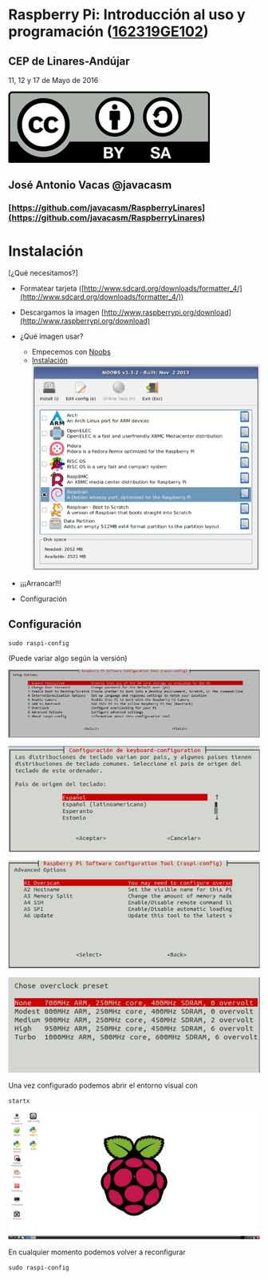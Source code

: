 # Raspberry Pi: Introducción al uso y programación ([162319GE102](https://www.juntadeandalucia.es/educacion/seneca/seneca/jsp/gestionactividades/DetActForPub.jsp?X_EDIACTFOR=161807))

## CEP de Linares-Andújar

11, 12 y 17 de Mayo de 2016

![CC](./imagenes/Licencia_CC.png)
## José Antonio Vacas  @javacasm

### [https://github.com/javacasm/RaspberryLinares](https://github.com/javacasm/RaspberryLinares)

# Instalación

[¿Qué necesitamos?]

* Formatear tarjeta ([http://www.sdcard.org/downloads/formatter_4/](http://www.sdcard.org/downloads/formatter_4/))
* Descargamos la imagen [http://www.raspberrypi.org/download](http://www.raspberrypi.org/download)
* ¿Qué imagen usar?
	* Empecemos con [Noobs](https://www.raspberrypi.org/blog/tag/noobs/)
	* [Instalación](https://www.raspberrypi.org/help/noobs-setup/)
![noobs](./imagenes/noobs.png)

* ¡¡¡Arrancar!!!
* Configuración

## Configuración

	sudo raspi-config

(Puede variar algo según la versión)

![config](./imagenes/config.png)

![teclado](./imagenes/teclado.png)

![avanzado](./imagenes/avanzados.png)

![overclock](./imagenes/overcock.png)


Una vez configurado podemos abrir el entorno visual con

	startx



![statx](./imagenes/raspX.png)

En cualquier momento podemos volver a reconfigurar


	sudo raspi-config
